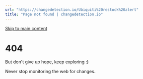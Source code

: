 ```yaml
---
url: "https://changedetection.io/Ubiquiti%20restock%20alert"
title: "Page not found | changedetection.io"
---
```


[Skip to main content](https://changedetection.io/Ubiquiti%20restock%20alert#main-content)

# 404

But don't give up hope, keep exploring :)

Never stop monitoring the web for changes.
